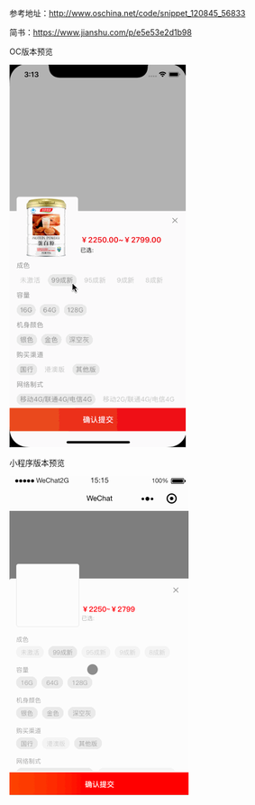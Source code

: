 参考地址：http://www.oschina.net/code/snippet_120845_56833


简书：https://www.jianshu.com/p/e5e53e2d1b98

OC版本预览


![image](https://github.com/Monkiki920/SKU/blob/master/oc_sku.gif)


小程序版本预览


![image](https://github.com/Monkiki920/SKU/blob/master/js_sku.gif)
